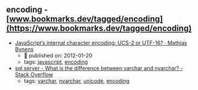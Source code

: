 encoding - [www.bookmarks.dev/tagged/encoding](https://www.bookmarks.dev/tagged/encoding) 
---
* [JavaScript’s internal character encoding: UCS-2 or UTF-16? · Mathias Bynens](https://mathiasbynens.be/notes/javascript-encoding)
    * :calendar: published on: 2012-01-20
    * tags: [javascript](../tags/javascript.md), [encoding](../tags/encoding.md)
* [sql server - What is the difference between varchar and nvarchar? - Stack Overflow](http://stackoverflow.com/questions/144283/what-is-the-difference-between-varchar-and-nvarchar)
    * tags: [varchar](../tags/varchar.md), [nvarchar](../tags/nvarchar.md), [unicode](../tags/unicode.md), [encoding](../tags/encoding.md)
